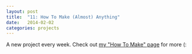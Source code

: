 ```yaml
---
layout: post
title:  "11: How To Make (Almost) Anything"
date:   2014-02-02
categories: projects
---
```


A new project every week. Check out [my "How To Make" page](http://fab.cba.mit.edu/classes/863.14/people/juliana_nazare/index.html) for more (: